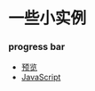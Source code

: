 # 一些小实例

### progress bar
- [预览](https://phoebe-choi.github.io/demo/progress%20bar/index.html)
- [JavaScript](https://github.com/Phoebe-choi/demo/blob/master/progress%20bar/main.js)
